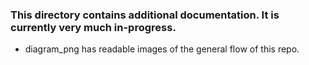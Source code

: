  ### This directory contains additional documentation. It is currently very much in-progress.
 - diagram_png has readable images of the general flow of this repo.